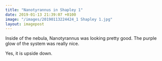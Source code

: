 ```yaml
---
title: "Nanotyrannus in Shapley 1"
date: 2019-01-13 21:39:07 +0100
image: "/images/20190113224424_1 Shapley 1.jpg"
layout: imagepost
---
```


Inside of the nebula, Nanotyrannus was looking pretty good. The purple glow of the system was really nice.

Yes, it is upside down.